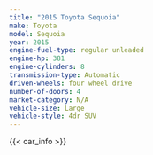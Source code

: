 ```yaml
---
title: "2015 Toyota Sequoia"
make: Toyota
model: Sequoia
year: 2015
engine-fuel-type: regular unleaded
engine-hp: 381
engine-cylinders: 8
transmission-type: Automatic
driven-wheels: four wheel drive
number-of-doors: 4
market-category: N/A
vehicle-size: Large
vehicle-style: 4dr SUV
---
```


{{< car_info >}}
